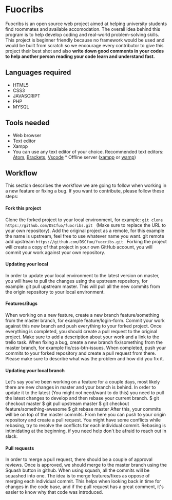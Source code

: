 # Fuocribs

Fuocribs  is an open source web project aimed at helping university students find roommates and available accomodation. The overall idea behind this program is to help develop coding and real-world problem-solving skills. This project is beginner friendly because no framework would be used and would be built from scratch so we encourage every contributor to give this project their best shot and also __write down good comments in your codes to help another person reading your code learn and understand fast.__  

## Languages required
* HTML5
* CSS3
* JAVASCRIPT
* PHP
* MYSQL  

## Tools needed
* Web browser
* Text editor
* Xampp
* You can use any text editor of your choice.
Recommended text editors: [Atom](https://atom.io), [Brackets](https://brackets.io), [Vscode](https://code.visualstudio.com/download) * Offline server ([xampp](https://www.apachefriends.org/download.html) or [wamp](http://www.wampserver.com/en/))  

## Workflow

This section describes the workflow we are going to follow when working in a new feature or fixing a bug. If you want to contribute, please follow these steps:


#### Fork this project
Clone the forked project to your local environment, for example: ```git clone https://github.com/DSCfuo/fuocribs.git ``` (Make sure to replace the URL to your own repository). Add the original project as a remote, for this example the name is upstream, feel free to use whatever name you want. git remote add upstream ```https://github.com/DSCfuo/fuocribs.git ``` Forking the project will create a copy of that project in your own GitHub account, you will commit your work against your own repository.  

#### Updating your local
 In order to update your local environment to the latest version on master, you will have to pull the changes using the upstream repository, for example: git pull upstream master. This will pull all the new commits from the origin repository to your local environment.  

#### Features/Bugs
When working on a new feature, create a new branch feature/something from the master branch, for example feature/login-form. Commit your work against this new branch and push everything to your forked project. Once everything is completed, you should create a pull request to the original project. Make sure to add a description about your work and a link to the trello task.  When fixing a bug, create a new branch fix/something from the master branch, for example fix/css-btn-issues. When completed, push your commits to your forked repository and create a pull request from there. Please make sure to describe what was the problem and how did you fix it.  

#### Updating your local branch
Let's say you've been working on a feature for a couple days, most likely there are new changes in master and your branch is behind. In order to update it to the latest (You might not need/want to do this) you need to pull the latest changes to develop and then rebase your current branch.  $ git checkout master $ git pull upstream master $ git checkout feature/something-awesome $ git rebase master After this, your commits will be on top of the master commits. From here you can push to your origin repository and create a pull request.  You might have some conflicts while rebasing, try to resolve the conflicts for each individual commit. Rebasing is intimidating at the beginning, if you need help don't be afraid to reach out in slack.  

#### Pull requests
In order to merge a pull request, there should be a couple of approval reviews. Once is approved, we should merge to the master branch using the Squash button in github.  When using squash, all the commits will be squashed into one. The idea is to merge features/fixes as oppose of merging each individual commit. This helps when looking back in time for changes in the code base, and if the pull request has a great comment, it's easier to know why that code was introduced.
